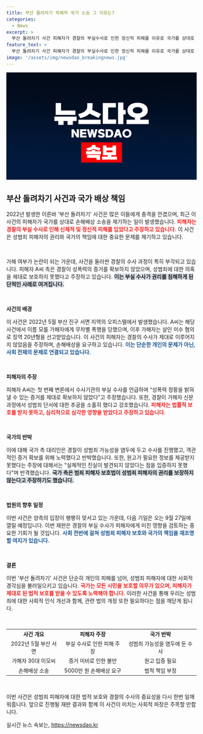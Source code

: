 ```yaml
---
title: 부산 돌려차기 피해자 국가 소송 그 이유는?
categories:
  - News
excerpt: >
  부산 돌려차기 사건 피해자가 경찰의 부실수사로 인한 정신적 피해를 이유로 국가를 상대로 5000만원 손해배상 소송을 제기했다. 피해자는 제대로 된 보호를 받지 못했다고 주장하며, 이번 사건은 사회적 관심을 집중시키고 있다.
feature_text: >
  부산 돌려차기 사건 피해자가 경찰의 부실수사로 인한 정신적 피해를 이유로 국가를 상대로 5000만원 손해배상 소송을 제기했다. 피해자는 제대로 된 보호를 받지 못했다고 주장하며, 이번 사건은 사회적 관심을 집중시키고 있다.
image: '/assets/img/newsdao_breakingnews.jpg'
---
```


<p><img src="/assets/img/newsdao_breakingnews.jpg" alt="flaretime 속보" /></p>

<h2 data-ke-size="size26">부산 돌려차기 사건과 국가 배상 책임</h2>

<p data-ke-size="size16">2022년 발생한 이른바 '부산 돌려차기' 사건은 많은 이들에게 충격을 안겼으며, 최근 이 사건의 피해자가 국가를 상대로 손해배상 소송을 제기하는 일이 발생했습니다. <b><span style="color: #ee2323;">피해자는 경찰의 부실 수사로 인해 신체적 및 정신적 피해를 입었다고 주장하고 있습니다.</span></b> 이 사건은 성범죄 피해자의 권리와 국가의 책임에 대한 중요한 문제를 제기하고 있습니다.</p>

<p data-ke-size="size16">&nbsp;</p>

<p>가해 여부가 논란이 되는 가운데, 사건을 둘러싼 경찰의 수사 과정이 특히 부각되고 있습니다. 피해자 A씨 측은 경찰이 성폭력의 증거를 확보하지 않았으며, 성범죄에 대한 의혹을 제대로 보호하지 못했다고 주장하고 있습니다. <b><span style="background-color: #21538527;">이는 부실 수사가 권리를 침해하게 된 단적인 사례로 여겨집니다.</span></b> </p>

<p data-ke-size="size16">&nbsp;</p>

<p><b>사건의 배경</b></p>

<p>이 사건은 2022년 5월 부산 진구 서면 지역의 오피스텔에서 발생했습니다. A씨는 해당 사건에서 이름 모를 가해자에게 무차별 폭행을 당했으며, 이후 가해자는 살인 미수 혐의로 징역 20년형을 선고받았습니다. 이 사건의 피해자는 경찰의 수사가 제대로 이루어지지 않았음을 주장하며, 손해배상을 요구하고 있습니다. <b><span style="color: #1a5490;">이는 단순한 개인의 문제가 아닌, 사회 전체의 문제로 연결되고 있습니다.</span></b> </p>

<p data-ke-size="size16">&nbsp;</p>

<p><b>피해자의 주장</b></p>

<p>피해자 A씨는 첫 번째 변론에서 수사기관의 부실 수사를 언급하며 “성폭력 정황을 밝혀낼 수 있는 증거를 제대로 확보하지 않았다”고 주장했습니다. 또한, 경찰이 가해자 신문 과정에서 성범죄 단서에 대한 추궁을 소홀히 했다고 강조했습니다. <b><span style="color: #ee2323;">피해자는 법률적 보호를 받지 못하고, 심리적으로 심각한 영향을 받았다고 주장하고 있습니다.</span></b></p>

<p data-ke-size="size16">&nbsp;</p>

<p><b>국가의 반박</b></p>

<p>이에 대해 국가 측 대리인은 경찰이 성범죄 가능성을 염두에 두고 수사를 진행했고, 객관적인 증거 확보를 위해 노력했다고 반박했습니다. 또한, 원고가 필요한 정보를 제공받지 못했다는 주장에 대해서는 "실체적인 진실이 발견되지 않았다는 점을 입증하지 못했다"며 반격했습니다. <b><span style="background-color: #21538527;">국가 측은 범죄 피해자 보호법이 성범죄 피해자의 권리를 보장하지 않는다고 주장하기도 했습니다.</span></b> </p>

<p data-ke-size="size16">&nbsp;</p>

<p><b>법원의 향후 일정</b></p>

<p>이번 사건은 양측의 입장이 팽팽히 맞서고 있는 가운데, 다음 기일은 오는 9월 27일에 열릴 예정입니다. 이번 재판은 경찰의 부실 수사가 피해자에게 미친 영향을 검토하는 중요한 기회가 될 것입니다. <b><span style="color: #1a5490;">사회 전반에 걸쳐 성범죄 피해자 보호와 국가의 책임을 재조명할 여지가 있습니다.</span></b></p>

<p data-ke-size="size16">&nbsp;</p>

<p><b>결론</b></p>

<p>이번 '부산 돌려차기' 사건은 단순히 개인의 피해를 넘어, 성범죄 피해자에 대한 사회적 경각심을 불러일으키고 있습니다. <b><span style="color: #ee2323;">국가는 모든 시민을 보호할 의무가 있으며, 피해자가 제대로 된 법적 보호를 받을 수 있도록 노력해야 합니다.</span></b> 이러한 사건을 통해 우리는 성범죄에 대한 사회적 인식 개선과 함께, 관련 법의 개정 또한 필요하다는 점을 깨닫게 됩니다.</p>

<p data-ke-size="size16">&nbsp;</p>

<table style="width: 100%; height: auto;">
<tr>
<td style="text-align: center; height: 17px;"><b>사건 개요</b></td>
<td style="text-align: center; height: 17px;"><b>피해자 주장</b></td>
<td style="text-align: center; height: 17px;"><b>국가 반박</b></td>
</tr>
<tr>
<td style="text-align: center; height: 17px;">2022년 5월 부산 서면</td>
<td style="text-align: center; height: 17px;">부실 수사로 인한 피해 주장</td>
<td style="text-align: center; height: 17px;">성범죄 가능성을 염두에 둔 수사</td>
</tr>
<tr>
<td style="text-align: center; height: 17px;">가해자 30대 이모씨</td>
<td style="text-align: center; height: 17px;">증거 미비로 인한 불만</td>
<td style="text-align: center; height: 17px;">원고 입증 필요</td>
</tr>
<tr>
<td style="text-align: center; height: 17px;">손해배상 소송</td>
<td style="text-align: center; height: 17px;">5000만 원 손해배상 요구</td>
<td style="text-align: center; height: 17px;">법적 책임 부정</td>
</tr>
</table>

<p data-ke-size="size16">&nbsp;</p> 

<p>이번 사건은 성범죄 피해자에 대한 법적 보호와 경찰의 수사의 중요성을 다시 한번 일깨워줍니다. 앞으로 진행될 재판 결과와 함께 이 사건이 미치는 사회적 파장은 주목할 만합니다.</p>
실시간 뉴스 속보는, <a href="https://newsdao.kr" rel="dofollow">https://newsdao.kr</a>


